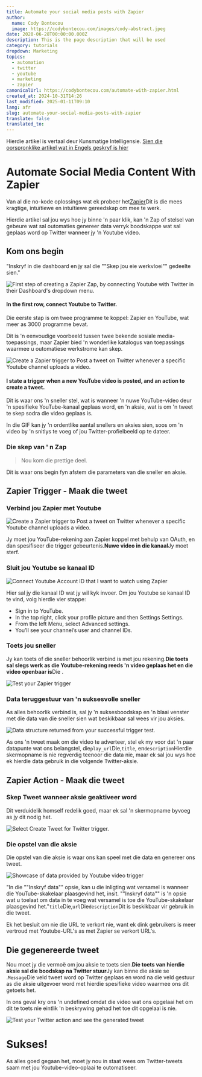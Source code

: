 ```yaml
---
title: Automate your social media posts with Zapier
author:
  name: Cody Bontecou
  image: https://codybontecou.com/images/cody-abstract.jpeg
date: 2020-06-28T00:00:00.000Z
description: This is the page description that will be used
category: tutorials
dropdown: Marketing
topics:
  - automation
  - twitter
  - youtube
  - marketing
  - zapier
canonicalUrl: https://codybontecou.com/automate-with-zapier.html
created_at: 2024-10-31T14:26
last_modified: 2025-01-11T09:10
lang: afr
slug: automate-your-social-media-posts-with-zapier
translate: false
translated_to: 
---
```

Hierdie artikel is vertaal deur Kunsmatige Intelligensie. [Sien die oorspronklike artikel wat in Engels geskryf is hier](/automate-your-social-media-posts-with-zapier)

<h1 class="text-4xl font-semibold">Automate Social Media Content With Zapier</h1>

<div class="mt-6 w-full flex items-center justify-center">
  <div class="flex items-center justify-center w-1/2 md:w-full">
    <ZapierLogo/>
  </div>
</div>

Van al die no-kode oplossings wat ek probeer het<a class="text-black font-medium" href='https://zapier.com/'>Zapier</a>Dit is die mees kragtige, intuïtiewe en intuïtiewe gereedskap om mee te werk.

Hierdie artikel sal jou wys hoe jy binne 'n paar klik, kan 'n Zap of stelsel van gebeure wat sal outomaties genereer data verryk boodskappe wat sal geplaas word op Twitter wanneer jy 'n Youtube video.

## Kom ons begin

"Inskryf in die dashboard en jy sal die ""Skep jou eie werkvloei"" gedeelte sien."

<div class="flex flex-col items-center justify-center">
  <img
    src="https://lh3.googleusercontent.com/pw/ACtC-3c2Ic3xgKSnI3iYtXZPeaYc0_jq99Q9JEnWNxc6_4xKI-jf8Q_iV61pt84pI-hGKy8OhKltYQ5NgWWR1ogOeVRE48l_R5GqJlLwr_SePq9amgVa1KYPySERsQm5OAXw1zsGhb9or5dp3BuphR08Fo8=w1130-h387-no?authuser=0"
    alt="First step of creating a Zapier Zap, by connecting Youtube with Twitter in their Dashboard's dropdown menu."
  />
  <h4 class="mt-4 text-sm font-light text-gray-500">In the first row, connect Youtube to Twitter.</h4>
</div>

Die eerste stap is om twee programme te koppel: Zapier en YouTube, wat meer as 3000 programme bevat.

Dit is 'n eenvoudige voorbeeld tussen twee bekende sosiale media-toepassings, maar Zapier bied 'n wonderlike katalogus van toepassings waarmee u outomatiese werkstrome kan skep.

<div class="mt-10 flex flex-col items-center justify-center">
  <img
    src="https://lh3.googleusercontent.com/pw/ACtC-3dKVYFDGkQ8h4TT2ZV9EWeiCthB8Wmjnt0qRZuhJaOuDD-SPp0YIa80O6TT8Y3vz11hmacdvpKnFA6GLaKXhEInfg3p0w8pVQ0-M6qMzkqZmDW5DYy9ygAlf7B-5uMEhBcNMBF8ay6xCpF0KZCBMVo=w1130-h257-no"
    alt="Create a Zapier trigger to Post a tweet on Twitter whenever a specific Youtube channel uploads a video."
  />
  <h4 class="mt-4 text-sm font-light text-gray-500">I state a <span class="font-semibold">trigger</span> when a new YouTube video is posted, and an <span class="font-semibold">action</span> to create a tweet.</h4>
</div>

Dit is waar ons 'n sneller stel, wat is wanneer 'n nuwe YouTube-video deur 'n spesifieke YouTube-kanaal geplaas word, en 'n aksie, wat is om 'n tweet te skep sodra die video geplaas is.

In die GIF kan jy 'n ordentlike aantal snellers en aksies sien, soos om 'n video by 'n snitlys te voeg of jou Twitter-profielbeeld op te dateer.

### Die skep van ' n Zap

> Nou kom die prettige deel.

Dit is waar ons begin fyn afstem die parameters van die sneller en aksie.

## Zapier Trigger - Maak die tweet

### Verbind jou Zapier met Youtube

<img
class="mt-8"
src="https://lh3.googleusercontent.com/pw/ACtC-3e6VrtfxfjJfcC3t45xxbDfBnSDi7iOE1DyM_uSU5kt-uak5omoctc_YZx_EdZ1nMWKrDufq01Ng132BNpKDKFmHDzC6Dk-JVaOf8DXsF0EB5V6u4__Acu2WeBUxfON41Kk5czaAf0csELVV5h1fuc=w1860-h1340-no?authuser=0"
alt="Create a Zapier trigger to Post a tweet on Twitter whenever a specific Youtube channel uploads a video."
/>

Jy moet jou YouTube-rekening aan Zapier koppel met behulp van OAuth, en dan spesifiseer die trigger gebeurtenis.**Nuwe video in die kanaal**Jy moet sterf.

### Sluit jou Youtube se kanaal ID

<img
class="mt-8"
src="https://lh3.googleusercontent.com/pw/ACtC-3c__qgDzvQNeKFQD1WKPiZeepvfyo_mYbF4GHc8FDz9wlCrbZCsqQPeFP9DiE8McqmG7O1UUiY-wKSzG3mOG2giH3L7_Temo79tEvW0Ea-JWV-zfScuPZOI3otFDn2dfZFjbTg0Ul6jB3m456MIMJI=w1858-h1162-no?authuser=0"
alt="Connect Youtube Account ID that I want to watch using Zapier"
/>

Hier sal jy die kanaal ID wat jy wil kyk invoer. Om jou Youtube se kanaal ID te vind, volg hierdie vier stappe:

<ul>
  <li class="list-decimal">Sign in to YouTube.</li>
  <li class="list-decimal">In the top right, click your profile picture and then Settings Settings.</li>
  <li class="list-decimal">From the left Menu, select Advanced settings.</li>
  <li class="list-decimal">You’ll see your channel’s user and channel IDs.</li>
</ul>

### Toets jou sneller

Jy kan toets of die sneller behoorlik verbind is met jou rekening.**Die toets sal slegs werk as die Youtube-rekening reeds 'n video geplaas het en die video openbaar is**Die .

<img
class="mt-8"
src="https://lh3.googleusercontent.com/pw/ACtC-3fLsjlrdi7CJMJ1LU2L1Cska8qT2BdC1kmFVZY5W7TbicHL5VCUsMG9PH6nZ_5HqvasId6rBP9J8nXgKGVkjivaFLBWk8sgh2wmZzAqiFyOgKZnT3lNkUal7k0khTtg6FHusibqfj8RwyOBFnhv5SE=w1644-h726-no?authuser=0"
alt="Test your Zapier trigger"
/>

### Data teruggestuur van 'n suksesvolle sneller

As alles behoorlik verbind is, sal jy 'n suksesboodskap en 'n blaai venster met die data van die sneller sien wat beskikbaar sal wees vir jou aksies.

<img
class="mt-8"
src="https://lh3.googleusercontent.com/pw/ACtC-3d2JT0dJFAYwkAzZ2JWNIPn6WdHj6VudAqb-ZOLPpRys8TajJn4uAZ04bfw3bX7X3Uh2CEYrNAL1OX3aK1bP3ONaEaxkGuiW87-bdk5qf0f45XXbQSnOrVsqL6M6fwafRvN8aSNokx694o3w2BJnww=w1636-h1252-no?authuser=0"
alt="Data structure returned from your successful trigger test."
/>

As ons 'n tweet maak om die video te adverteer, stel ek my voor dat 'n paar datapunte wat ons belangstel, die`play_url`Die,`title`, en`description`Hierdie skermopname is nie regverdig teenoor die data nie, maar ek sal jou wys hoe ek hierdie data gebruik in die volgende Twitter-aksie.

## Zapier Action - Maak die tweet

### Skep Tweet wanneer aksie geaktiveer word

Dit verduidelik homself redelik goed, maar ek sal 'n skermopname byvoeg as jy dit nodig het.

<img
class="mt-8"
src="https://lh3.googleusercontent.com/pw/ACtC-3cxxJlY6uHaVZpFVoiKlSj9-xYesSsvYVpJKIGgpDoDzkmDZX4URs9AbkkqpAn5k-kYgukykI_dbDbwgI-1GPaMTESpu_UGIHTUHbi3_rB0P1YFxi8grkV1vxiamkoa-teElVulRkbBuJCBKvfHhqw=w1910-h1156-no?authuser=0"
alt="Select Create Tweet for Twitter trigger."
/>

### Die opstel van die aksie

Die opstel van die aksie is waar ons kan speel met die data en genereer ons tweet.

<img
class="mt-8"
src="https://lh3.googleusercontent.com/pw/ACtC-3dOkE-3EMhBEnPmVlcTKnV10BFPhh_99ANgKFuccknTW2S-pfR1ltGPdJktEXVd03-1hxZifdKtYAqWA12mbh66uHRUgnud4fALSag2_mClJKIZiTCh5Ytqvn7mzEolGNI2kRr_Hm3zhbUT6A-WSIw=w1656-h1190-no?authuser=0"
alt="Showcase of data provided by Youtube video trigger"
/>

"In die ""Inskryf data"" opsie, kan u die inligting wat versamel is wanneer die YouTube-skakelaar plaasgevind het, insit. ""Inskryf data"" is 'n opsie wat u toelaat om data in te voeg wat versamel is toe die YouTube-skakelaar plaasgevind het."`title`Die,`url`Die`description`Dit is beskikbaar vir gebruik in die tweet.

Ek het besluit om nie die URL te verkort nie, want ek dink gebruikers is meer vertroud met Youtube-URL's as met Zapier se verkort URL's.

## Die gegenereerde tweet

Nou moet jy die vermoë om jou aksie te toets sien.**Die toets van hierdie aksie sal die boodskap na Twitter stuur**Jy kan binne die aksie se .`Message`Die veld tweet word op Twitter geplaas en word na die veld gestuur as die aksie uitgevoer word met hierdie spesifieke video waarmee ons dit getoets het.

In ons geval kry ons 'n undefined omdat die video wat ons opgelaai het om dit te toets nie eintlik 'n beskrywing gehad het toe dit opgelaai is nie.

<img
class="mt-8"
src="https://lh3.googleusercontent.com/pw/ACtC-3eAzg5ycqHYSnl2QA1ts3x__yIpO5pEkbWC0Vec4RO_h2jR6kXba3LrOUgoCoYzREJGlGxq2lQOWJ22PA7Uv1Uy9N2809zPjM1Y9gYMJuOdPQFHxMMQ7uI3EwLOOSlKcLE5llOS4bHARZSAPXhRO6I=w1680-h974-no?authuser=0"
alt="Test your Twitter action and see the generated tweet"
/>

# Sukses!

As alles goed gegaan het, moet jy nou in staat wees om Twitter-tweets saam met jou Youtube-video-oplaai te outomatiseer.
